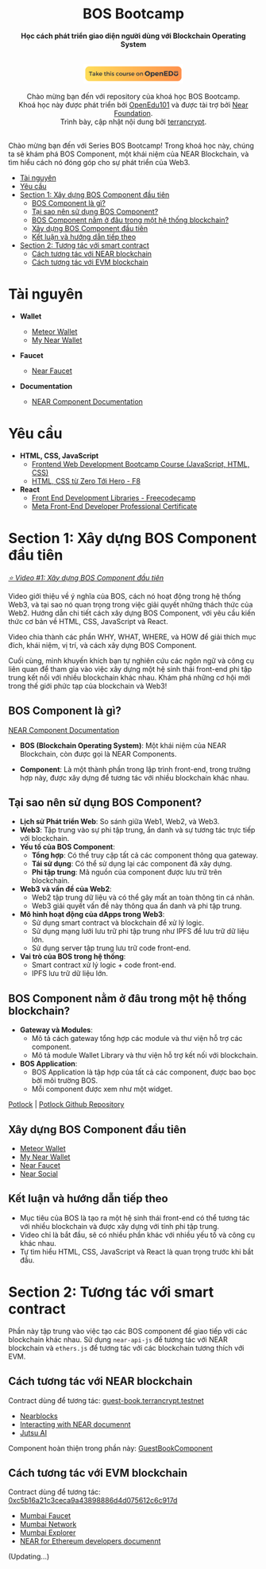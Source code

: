 <div align="center">

<h1>BOS Bootcamp</h1>
<strong>Học cách phát triển giao diện người dùng với Blockchain Operating System</strong>
<p align="center">
    <br />
    <a href="https://www.openedu101.com/">
        <img src=".github/images/takethiscourse.png" width="200" h alt=""/></a>
    <br />
</p>
Chào mừng bạn đến với repository của khoá học BOS Bootcamp. <br/> Khoá học này được phát triển bởi <a href="https://www.openedu101.com/">OpenEdu101</a> và được tài trợ bởi <a href="https://near.org/">Near Foundation</a>. <br> Trình bày, cập nhật nội dung bởi
<a href="https://www.youtube.com/channel/UC0QESw8LTPb841qcABmOsvA">terrancrypt</a>.
</div>

<br/>

Chào mừng bạn đến với Series BOS Bootcamp! Trong khoá học này, chúng ta sẽ khám phá BOS Component, một khái niệm của NEAR Blockchain, và tìm hiểu cách nó đóng góp cho sự phát triển của Web3. 

- [Tài nguyên](#tài-nguyên)
- [Yêu cầu](#yêu-cầu)
- [Section 1: Xây dựng BOS Component đầu tiên](#section-1-xây-dựng-bos-component-đầu-tiên)
  - [BOS Component là gì?](#bos-component-là-gì)
  - [Tại sao nên sử dụng BOS Component?](#tại-sao-nên-sử-dụng-bos-component)
  - [BOS Component nằm ở đâu trong một hệ thống blockchain?](#bos-component-nằm-ở-đâu-trong-một-hệ-thống-blockchain)
  - [Xây dựng BOS Component đầu tiên](#xây-dựng-bos-component-đầu-tiên)
  - [Kết luận và hướng dẫn tiếp theo](#kết-luận-và-hướng-dẫn-tiếp-theo)
- [Section 2: Tương tác với smart contract](#section-2-tương-tác-với-smart-contract)
  - [Cách tương tác với NEAR blockchain](#cách-tương-tác-với-near-blockchain)
  - [Cách tương tác với EVM blockchain](#cách-tương-tác-với-evm-blockchain)

# Tài nguyên

- **Wallet**
  - [Meteor Wallet](https://meteorwallet.app/)
  - [My Near Wallet](https://www.mynearwallet.com/)

- **Faucet**
  - [Near Faucet](https://near-faucet.io/)

- **Documentation**
  - [NEAR Component Documentation](https://docs.near.org/bos/tutorial/quickstart)

# Yêu cầu

- **HTML, CSS, JavaScript**
  - [Frontend Web Development Bootcamp Course (JavaScript, HTML, CSS)](https://www.youtube.com/watch?v=zJSY8tbf_ys)
  - [HTML, CSS từ Zero Tới Hero - F8](https://www.youtube.com/watch?v=R6plN3FvzFY&list=PL_-VfJajZj0U9nEXa4qyfB4U5ZIYCMPlz)
- **React**
  - [Front End Development Libraries - Freecodecamp](https://www.freecodecamp.org/learn/front-end-development-libraries/)
  - [Meta Front-End Developer Professional Certificate](https://www.coursera.org/professional-certificates/meta-front-end-developer)



# Section 1: Xây dựng BOS Component đầu tiên
_[⭐️ Video #1: Xây dựng BOS Component đầu tiên](https://youtu.be/VU-E30-urYI)_

Video giới thiệu về ý nghĩa của BOS, cách nó hoạt động trong hệ thống Web3, và tại sao nó quan trọng trong việc giải quyết những thách thức của Web2. Hướng dẫn chi tiết cách xây dựng BOS Component, với yêu cầu kiến thức cơ bản về HTML, CSS, JavaScript và React. 

Video chia thành các phần WHY, WHAT, WHERE, và HOW để giải thích mục đích, khái niệm, vị trí, và cách xây dựng BOS Component.

Cuối cùng, mình khuyến khích bạn tự nghiên cứu các ngôn ngữ và công cụ liên quan để tham gia vào việc xây dựng một hệ sinh thái front-end phi tập trung kết nối với nhiều blockchain khác nhau. Khám phá những cơ hội mới trong thế giới phức tạp của blockchain và Web3!

## BOS Component là gì?
[NEAR Component Documentation](https://docs.near.org/bos/tutorial/quickstart)

- **BOS (Blockchain Operating System)**: Một khái niệm của NEAR Blockchain, còn được gọi là NEAR Components.

- **Component**: Là một thành phần trong lập trình front-end, trong trường hợp này, được xây dựng để tương tác với nhiều blockchain khác nhau.

## Tại sao nên sử dụng BOS Component?
- **Lịch sử Phát triển Web**: So sánh giữa Web1, Web2, và Web3.
- **Web3**: Tập trung vào sự phi tập trung, ẩn danh và sự tương tác trực tiếp với blockchain.
- **Yếu tố của BOS Component**:
  - **Tổng hợp**: Có thể truy cập tất cả các component thông qua gateway.
  - **Tái sử dụng**: Có thể sử dụng lại các component đã xây dựng.
  - **Phi tập trung**: Mã nguồn của component được lưu trữ trên blockchain.
- **Web3 và vấn đề của Web2**:
  - Web2 tập trung dữ liệu và có thể gây mất an toàn thông tin cá nhân.
  - Web3 giải quyết vấn đề này thông qua ẩn danh và phi tập trung.
- **Mô hình hoạt động của dApps trong Web3**:
  - Sử dụng smart contract và blockchain để xử lý logic.
  - Sử dụng mạng lưới lưu trữ phi tập trung như IPFS để lưu trữ dữ liệu lớn.
  - Sử dụng server tập trung lưu trữ code front-end.
- **Vai trò của BOS trong hệ thống**:
  - Smart contract xử lý logic + code front-end.
  - IPFS lưu trữ dữ liệu lớn.

## BOS Component nằm ở đâu trong một hệ thống blockchain?

- **Gateway và Modules**:
  - Mô tả cách gateway tổng hợp các module và thư viện hỗ trợ các component.
  - Mô tả module Wallet Library và thư viện hỗ trợ kết nối với blockchain.
- **BOS Application**:
  - BOS Application là tập hợp của tất cả các component, được bao bọc bởi môi trường BOS.
  - Mỗi component được xem như một widget.

[Potlock](https://near.org/potlock.near/widget/Index) | [Potlock Github Repository](https://github.com/PotLock/bos-app)

## Xây dựng BOS Component đầu tiên
- [Meteor Wallet](https://meteorwallet.app/)
- [My Near Wallet](https://www.mynearwallet.com/)
- [Near Faucet](https://near-faucet.io/)
- [Near Social](https://near.social/)

## Kết luận và hướng dẫn tiếp theo
- Mục tiêu của BOS là tạo ra một hệ sinh thái front-end có thể tương tác với nhiều blockchain và được xây dựng với tính phi tập trung.
- Video chỉ là bắt đầu, sẽ có nhiều phần khác với nhiều yếu tố và công cụ khác nhau.
- Tự tìm hiểu HTML, CSS, JavaScript và React là quan trọng trước khi bắt đầu.

# Section 2: Tương tác với smart contract

Phần này tập trung vào việc tạo các BOS component để giao tiếp với các blockchain khác nhau. Sử dụng `near-api-js` để tương tác với NEAR blockchain và `ethers.js` để tương tác với các blockchain tương thích với EVM.

## Cách tương tác với NEAR blockchain

Contract dùng để tương tác: [guest-book.terrancrypt.testnet](https://testnet.nearblocks.io/address/guest-book.terrancrypt.testnet)

- [Nearblocks](https://testnet.nearblocks.io/)
- [Interacting with NEAR documennt](https://docs.near.org/bos/api/near)
- [Jutsu AI](https://jutsu.ai/)

Component hoàn thiện trong phần này: [GuestBookComponent](https://test.near.org/terrancrypt.testnet/widget/GuestBookComponent)

## Cách tương tác với EVM blockchain

Contract dùng để tương tác: [0xc5b16a21c3ceca9a43898886d4d075612c6c917d](https://mumbai.polygonscan.com/address/0xc5b16a21c3ceca9a43898886d4d075612c6c917d)

- [Mumbai Faucet](https://www.alchemy.com/faucets/polygon-mumbai)
- [Mumbai Network](https://chainlist.org/?search=mumbai&testnets=true)
- [Mumbai Explorer](https://mumbai.polygonscan.com/) 
- [NEAR for Ethereum developers documennt](https://docs.near.org/bos/tutorial/ethers-js)

(Updating...)
 